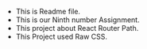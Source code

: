 * This is Readme file.
* This is our Ninth number Assignment.
* This project about React Router Path.
* This Project used Raw CSS.